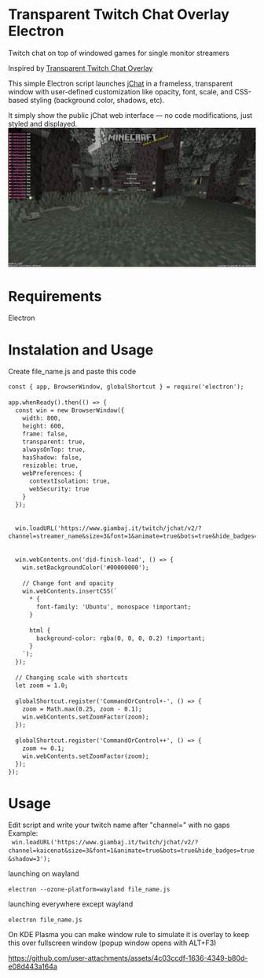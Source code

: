 # Transparent Twitch Chat Overlay Electron
Twitch chat on top of windowed games for single monitor streamers 

Inspired by
[Transparent Twitch Chat Overlay](https://github.com/baffler/Transparent-Twitch-Chat-Overlay/)

This simple Electron script launches [jChat](https://www.giambaj.it/twitch/jchat/) in a frameless, transparent window with user-defined customization like opacity, font, scale, and CSS-based styling (background color, shadows, etc).

It simply show the public jChat web interface — no code modifications, just styled and displayed.
![Preview](https://raw.githubusercontent.com/Waffelson/Transparent-Twitch-Chat-Overlay-Electron/refs/heads/main/20250626_09h52m39s_grim.png)

# Requirements 
Electron
# Instalation and Usage 
Create file_name.js and paste this code

```
const { app, BrowserWindow, globalShortcut } = require('electron');

app.whenReady().then(() => {
  const win = new BrowserWindow({
    width: 800,
    height: 600,
    frame: false,          
    transparent: true,     
    alwaysOnTop: true,     
    hasShadow: false,
    resizable: true,
    webPreferences: {
      contextIsolation: true,
      webSecurity: true
    }
  });

  
  win.loadURL('https://www.giambaj.it/twitch/jchat/v2/?channel=streamer_name&size=3&font=1&animate=true&bots=true&hide_badges=true&shadow=3');

  
  win.webContents.on('did-finish-load', () => {
    win.setBackgroundColor('#00000000');

    // Change font and opacity 
    win.webContents.insertCSS(`
      * {
        font-family: 'Ubuntu', monospace !important;
      }

      html {
        background-color: rgba(0, 0, 0, 0.2) !important;
      }
    `);
  });

  // Changing scale with shortcuts 
  let zoom = 1.0;

  globalShortcut.register('CommandOrControl+-', () => {
    zoom = Math.max(0.25, zoom - 0.1);
    win.webContents.setZoomFactor(zoom);
  });

  globalShortcut.register('CommandOrControl++', () => {
    zoom += 0.1;
    win.webContents.setZoomFactor(zoom);
  });
});
```

# Usage

Edit script and write your twitch name after "channel=" with no gaps                                                                              
Example:    
 ``` win.loadURL('https://www.giambaj.it/twitch/jchat/v2/?channel=kaicenat&size=3&font=1&animate=true&bots=true&hide_badges=true&shadow=3');```


 launching on wayland

```electron --ozone-platform=wayland file_name.js```

 launching everywhere except wayland

```electron file_name.js```


On KDE Plasma you can make window rule to simulate it is overlay to keep this over fullscreen window (popup window opens with ALT+F3)

https://github.com/user-attachments/assets/4c03ccdf-1636-4349-b80d-e08d443a164a

